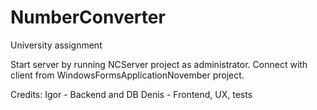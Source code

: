 # NumberConverter
University assignment

Start server by running NCServer project as administrator.
Connect with client from WindowsFormsApplicationNovember project.

Credits:
Igor - Backend and DB
Denis - Frontend, UX, tests
